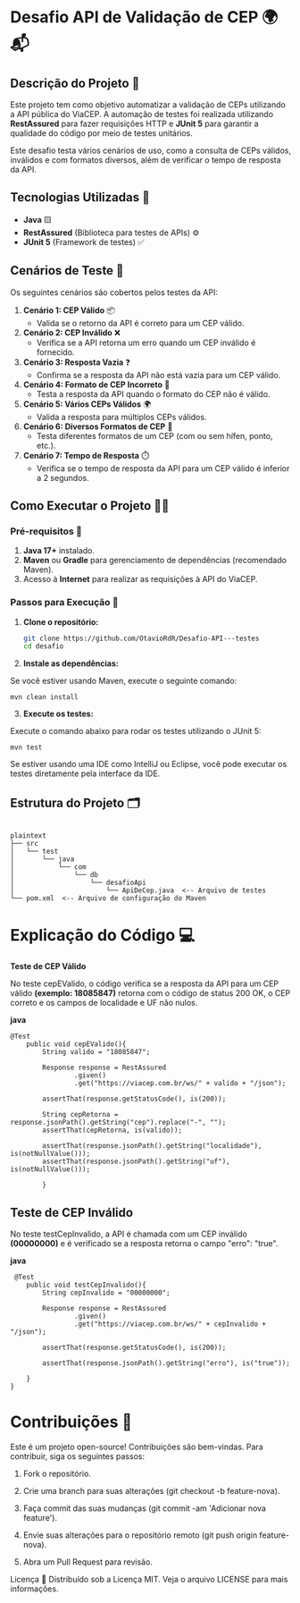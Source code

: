 # Desafio API de Validação de CEP 🌍📬

## Descrição do Projeto 📝

Este projeto tem como objetivo automatizar a validação de CEPs utilizando a API pública do ViaCEP. A automação de testes foi realizada utilizando **RestAssured** para fazer requisições HTTP e **JUnit 5** para garantir a qualidade do código por meio de testes unitários.

Este desafio testa vários cenários de uso, como a consulta de CEPs válidos, inválidos e com formatos diversos, além de verificar o tempo de resposta da API.

## Tecnologias Utilizadas 🚀

- **Java** 🟨
- **RestAssured** (Biblioteca para testes de APIs) ⚙️
- **JUnit 5** (Framework de testes) ✅

## Cenários de Teste 🧪

Os seguintes cenários são cobertos pelos testes da API:

1. **Cenário 1: CEP Válido** 📦
   - Valida se o retorno da API é correto para um CEP válido.
2. **Cenário 2: CEP Inválido** ❌
   - Verifica se a API retorna um erro quando um CEP inválido é fornecido.
3. **Cenário 3: Resposta Vazia** ❓
   - Confirma se a resposta da API não está vazia para um CEP válido.
4. **Cenário 4: Formato de CEP Incorreto** 🔴
   - Testa a resposta da API quando o formato do CEP não é válido.
5. **Cenário 5: Vários CEPs Válidos** 🌍
   - Valida a resposta para múltiplos CEPs válidos.
6. **Cenário 6: Diversos Formatos de CEP** 🔄
   - Testa diferentes formatos de um CEP (com ou sem hífen, ponto, etc.).
7. **Cenário 7: Tempo de Resposta** ⏱️
   - Verifica se o tempo de resposta da API para um CEP válido é inferior a 2 segundos.

## Como Executar o Projeto 🏃‍♂️

### Pré-requisitos 🔧

1. **Java 17+** instalado.
2. **Maven** ou **Gradle** para gerenciamento de dependências (recomendado Maven).
3. Acesso à **Internet** para realizar as requisições à API do ViaCEP.

### Passos para Execução 🚀

1. **Clone o repositório:**

   ```bash
   git clone https://github.com/OtavioRdR/Desafio-API---testes
   cd desafio
2. **Instale as dependências:**

Se você estiver usando Maven, execute o seguinte comando:
 ```
 mvn clean install
 ```
3. **Execute os testes:**

Execute o comando abaixo para rodar os testes utilizando o JUnit 5:
```
mvn test
```

Se estiver usando uma IDE como IntelliJ ou Eclipse, você pode executar os testes diretamente pela interface da IDE.

## Estrutura do Projeto 🗂️
```

plaintext
├── src
│   └── test
│       └── java
│           └── com
│               └── db
│                   └── desafioApi
│                       └── ApiDeCep.java  <-- Arquivo de testes
└── pom.xml  <-- Arquivo de configuração do Maven
```


# Explicação do Código 💻

**Teste de CEP Válido**

No teste cepEValido, o código verifica se a resposta da API para um CEP válido **(exemplo: 18085847)** retorna com o código de status 200 OK, o CEP correto e os campos de localidade e UF não nulos.

**java**
```
@Test
    public void cepEValido(){
        String valido = "18085847";

        Response response = RestAssured
                .given()
                .get("https://viacep.com.br/ws/" + valido + "/json");

        assertThat(response.getStatusCode(), is(200));

        String cepRetorna = response.jsonPath().getString("cep").replace("-", "");
        assertThat(cepRetorna, is(valido));

        assertThat(response.jsonPath().getString("localidade"), is(notNullValue()));
        assertThat(response.jsonPath().getString("uf"), is(notNullValue()));

        }
```

## Teste de CEP Inválido

No teste testCepInvalido, a API é chamada com um CEP inválido **(00000000)** e é verificado se a resposta retorna o campo "erro": "true".

**java**
```
 @Test
    public void testCepInvalido(){
        String cepInvalido = "00000000";

        Response response = RestAssured
                .given()
                .get("https://viacep.com.br/ws/" + cepInvalido + "/json");

        assertThat(response.getStatusCode(), is(200));

        assertThat(response.jsonPath().getString("erro"), is("true"));

    }
}
```
# Contribuições 🤝
Este é um projeto open-source! Contribuições são bem-vindas. Para contribuir, siga os seguintes passos:

1. Fork o repositório.

2. Crie uma branch para suas alterações (git checkout -b feature-nova).

3. Faça commit das suas mudanças (git commit -am 'Adicionar nova feature').

4. Envie suas alterações para o repositório remoto (git push origin feature-nova).

5. Abra um Pull Request para revisão.

Licença 📜
Distribuído sob a Licença MIT. Veja o arquivo LICENSE para mais informações.
